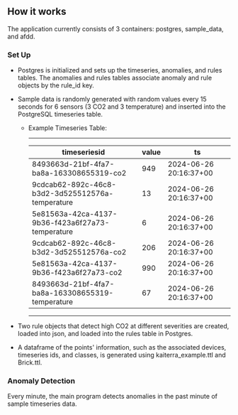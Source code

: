 ## How it works

The application currently consists of 3 containers: postgres, sample_data, and afdd. 

### Set Up

* Postgres is initialized and sets up the timeseries, anomalies, and rules tables. The anomalies and rules tables associate anomaly and rule objects by the rule_id key.

* Sample data is randomly generated with random values every 15 seconds for 6 sensors (3 CO2 and 3 temperature) and inserted into the PostgreSQL timeseries table.

    - Example Timeseries Table:

        -----------------------------------------------------------------------------------
        | timeseriesid                                     | value | ts                    |
        | -------------------------------------------------| ----- | ----------------------|
        | 8493663d-21bf-4fa7-ba8a-163308655319-co2         |   949 | 2024-06-26 20:16:37+00|
        | 9cdcab62-892c-46c8-b3d2-3d525512576a-temperature |    13 | 2024-06-26 20:16:37+00|
        | 5e81563a-42ca-4137-9b36-f423a6f27a73-temperature |     6 | 2024-06-26 20:16:37+00|
        | 9cdcab62-892c-46c8-b3d2-3d525512576a-co2         |   206 | 2024-06-26 20:16:37+00|
        |5e81563a-42ca-4137-9b36-f423a6f27a73-co2          |   990 | 2024-06-26 20:16:37+00|
        |8493663d-21bf-4fa7-ba8a-163308655319-temperature  |    67 | 2024-06-26 20:16:37+00|
        -----------------------------------------------------------------------------------

- Two rule objects that detect high CO2 at different severities are created, loaded into json, and loaded into the rules table in Postgres. 

- A dataframe of the points' information, such as the associated devices, timeseries ids, and classes, is generated using kaiterra_example.ttl and Brick.ttl.

### Anomaly Detection

Every minute, the main program detects anomalies in the past minute of sample timeseries data. 